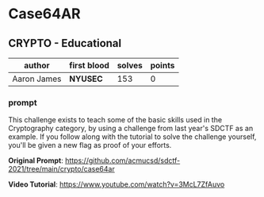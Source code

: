 # Case64AR
## CRYPTO - Educational
| author | first blood | solves | points |
| --- | -- | --- | --- |
| Aaron James | **NYUSEC** | 153 | 0 |
### prompt
This challenge exists to teach some of the basic skills used in the Cryptography category, by using a challenge from last year's SDCTF as an example. If you follow along with the tutorial to solve the challenge yourself, you'll be given a new flag as proof of your efforts.

**Original Prompt**: https://github.com/acmucsd/sdctf-2021/tree/main/crypto/case64ar

**Video Tutorial**: https://www.youtube.com/watch?v=3McL7ZfAuvo